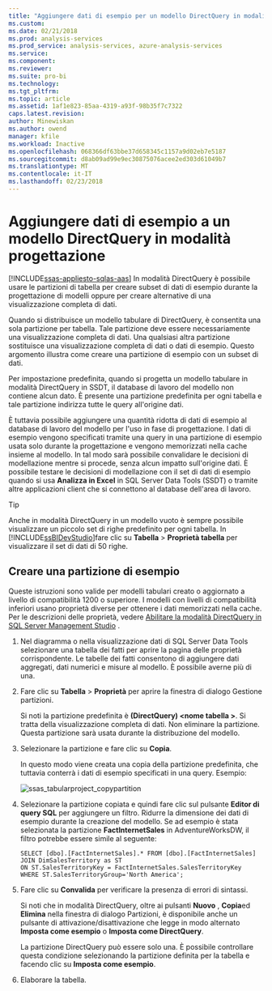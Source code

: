 ```yaml
---
title: "Aggiungere dati di esempio per un modello DirectQuery in modalità progettazione | Documenti Microsoft"
ms.custom: 
ms.date: 02/21/2018
ms.prod: analysis-services
ms.prod_service: analysis-services, azure-analysis-services
ms.service: 
ms.component: 
ms.reviewer: 
ms.suite: pro-bi
ms.technology: 
ms.tgt_pltfrm: 
ms.topic: article
ms.assetid: 1af1e823-85aa-4319-a93f-98b35f7c7322
caps.latest.revision: 
author: Minewiskan
ms.author: owend
manager: kfile
ms.workload: Inactive
ms.openlocfilehash: 068366df63bbe37d658345c1157a9d02eb7e5187
ms.sourcegitcommit: d8ab09ad99e9ec30875076acee2ed303d61049b7
ms.translationtype: MT
ms.contentlocale: it-IT
ms.lasthandoff: 02/23/2018
---
```

# <a name="add-sample-data-to-a-directquery-model-in-design-mode"></a>Aggiungere dati di esempio a un modello DirectQuery in modalità progettazione
[!INCLUDE[ssas-appliesto-sqlas-aas](../../includes/ssas-appliesto-sqlas-aas.md)]
In modalità DirectQuery è possibile usare le partizioni di tabella per creare subset di dati di esempio durante la progettazione di modelli oppure per creare alternative di una visualizzazione completa di dati.
 
 Quando si distribuisce un modello tabulare di DirectQuery, è consentita una sola partizione per tabella. Tale partizione deve essere necessariamente una visualizzazione completa di dati. Una qualsiasi altra partizione sostituisce una visualizzazione completa di dati o dati di esempio. Questo argomento illustra come creare una partizione di esempio con un subset di dati.
 
 Per impostazione predefinita, quando si progetta un modello tabulare in modalità DirectQuery in SSDT, il database di lavoro del modello non contiene alcun dato. È presente una partizione predefinita per ogni tabella e tale partizione indirizza tutte le query all'origine dati. 
  
È tuttavia possibile aggiungere una quantità ridotta di dati di esempio al database di lavoro del modello per l'uso in fase di progettazione. I dati di esempio vengono specificati tramite una query in una partizione di esempio usata solo durante la progettazione e vengono memorizzati nella cache insieme al modello. In tal modo sarà possibile convalidare le decisioni di modellazione mentre si procede, senza alcun impatto sull'origine dati. È possibile testare le decisioni di modellazione con il set di dati di esempio quando si usa **Analizza in Excel** in SQL Server Data Tools (SSDT) o tramite altre applicazioni client che si connettono al database dell'area di lavoro.  
  
> [!TIP]  
>  Anche in modalità DirectQuery in un modello vuoto è sempre possibile visualizzare un piccolo set di righe predefinito per ogni tabella. In [!INCLUDE[ssBIDevStudio](../../includes/ssbidevstudio-md.md)]fare clic su **Tabella** > **Proprietà tabella** per visualizzare il set di dati di 50 righe.  
  
## <a name="create-a-sample-partition"></a>Creare una partizione di esempio
 Queste istruzioni sono valide per modelli tabulari creato o aggiornato a livello di compatibilità 1200 o superiore. I modelli con livelli di compatibilità inferiori usano proprietà diverse per ottenere i dati memorizzati nella cache. Per le descrizioni delle proprietà, vedere [Abilitare la modalità DirectQuery in SQL Server Management Studio](../../analysis-services/tabular-models/enable-directquery-mode-in-ssms.md) .  
  
1.  Nel diagramma o nella visualizzazione dati di SQL Server Data Tools selezionare una tabella dei fatti per aprire la pagina delle proprietà corrispondente. Le tabelle dei fatti consentono di aggiungere dati aggregati, dati numerici e misure al modello. È possibile averne più di una.  
  
2.  Fare clic su **Tabella** > **Proprietà** per aprire la finestra di dialogo Gestione partizioni.  
  
    Si noti la partizione predefinita è **(DirectQuery) \<nome tabella >**. Si tratta della visualizzazione completa di dati. Non eliminare la partizione. Questa partizione sarà usata durante la distribuzione del modello.  
  
4.  Selezionare la partizione e fare clic su **Copia**.  

    In questo modo viene creata una copia della partizione predefinita, che tuttavia conterrà i dati di esempio specificati in una query. Esempio:
  
     ![ssas_tabularproject_copypartition](../../analysis-services/tabular-models/media/ssas-tabularproject-copypartition.jpg "ssas_tabularproject_copypartition")  
  
5.  Selezionare la partizione copiata e quindi fare clic sul pulsante **Editor di query SQL** per aggiungere un filtro. Ridurre la dimensione dei dati di esempio durante la creazione del modello. Se ad esempio è stata selezionata la partizione **FactInternetSales** in AdventureWorksDW, il filtro potrebbe essere simile al seguente:  
  
    ```  
    SELECT [dbo].[FactInternetSales].* FROM [dbo].[FactInternetSales]  
    JOIN DimSalesTerritory as ST  
    ON ST.SalesTerritoryKey = FactInternetSales.SalesTerritoryKey  
    WHERE ST.SalesTerritoryGroup='North America';  
    ```  
  
6.  Fare clic su **Convalida** per verificare la presenza di errori di sintassi.  
  
     Si noti che in modalità DirectQuery, oltre ai pulsanti **Nuovo** , **Copia**ed **Elimina** nella finestra di dialogo Partizioni, è disponibile anche un pulsante di attivazione/disattivazione che legge in modo alternato **Imposta come esempio** o **Imposta come DirectQuery**.  
  
     La partizione DirectQuery può essere solo una. È possibile controllare questa condizione selezionando la partizione definita per la tabella e facendo clic su **Imposta come esempio**.  
  
7.  Elaborare la tabella.  
  


  
  
